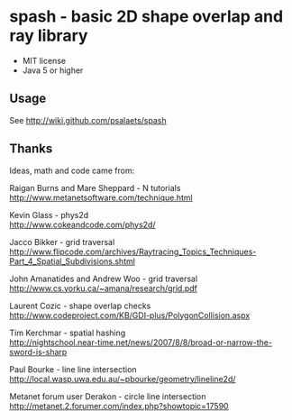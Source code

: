 spash - basic 2D shape overlap and ray library
==============================================

- MIT license
- Java 5 or higher

Usage
-----

See http://wiki.github.com/psalaets/spash

Thanks
------

Ideas, math and code came from:

Raigan Burns and Mare Sheppard - N tutorials  
http://www.metanetsoftware.com/technique.html

Kevin Glass - phys2d  
http://www.cokeandcode.com/phys2d/

Jacco Bikker - grid traversal  
http://www.flipcode.com/archives/Raytracing_Topics_Techniques-Part_4_Spatial_Subdivisions.shtml

John Amanatides and Andrew Woo - grid traversal  
http://www.cs.yorku.ca/~amana/research/grid.pdf

Laurent Cozic - shape overlap checks  
http://www.codeproject.com/KB/GDI-plus/PolygonCollision.aspx

Tim Kerchmar - spatial hashing  
http://nightschool.near-time.net/news/2007/8/8/broad-or-narrow-the-sword-is-sharp

Paul Bourke - line line intersection  
http://local.wasp.uwa.edu.au/~pbourke/geometry/lineline2d/

Metanet forum user Derakon - circle line intersection  
http://metanet.2.forumer.com/index.php?showtopic=17590
